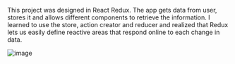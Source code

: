 This project was designed in React Redux. The app gets data from user, stores it and allows different components to retrieve the information.
I learned to use the store, action creator and reducer and realized that Redux lets us easily define reactive areas that respond online to each change in data. 

![image](https://user-images.githubusercontent.com/68274794/98718067-9bbf3c80-2396-11eb-84c7-27d603645aa2.png)
